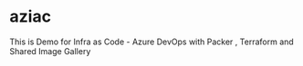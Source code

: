 # aziac
This is Demo for Infra as Code - Azure DevOps with Packer , Terraform and Shared Image Gallery
